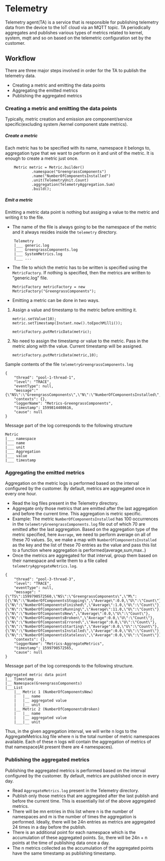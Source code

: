 # Telemetry

Telemetry agent(TA) is a service that is responsible for publishing telemetry data from the device to the IoT cloud via an MQTT topic. TA periodically aggregates and publishes various types of metrics related to kernel, system, mqtt and so on based on the telemetric configuration set by the customer.

## Workflow
There are three major steps involved in order for the TA to publish the telemetry data.
  - Creating a metric and emitting the data points
  - Aggregating the emitted metrics
  - Publishing the aggregated metrics

### Creating a metric and emitting the data points
Typically, metric creation and emission are component/service specific(excluding system /kernel component state metrics).
##### Create a metric
Each metric has to be specified with its name, namespace it belongs to, aggregation type that we want to perform on it and unit of the metric. It is enough to create a metric just once.
```
    Metric metric = Metric.builder()
            .namespace("GreengrassComponents")
            .name("NumberOfComponentsInstalled")
            .unit(TelemetryUnit.Count)
            .aggregation(TelemetryAggregation.Sum)
            .build();
```
##### Emit a metric
Emitting a metric data point is nothing but assiging a value to the metric and writing it to the file.
- The name of the file is always going to be the namespace of the metric and it always resides inside the `telemetry` directory.
```
    Telemetry
    |___ generic.log
    |___ GreengrassComponents.log
    |___ SystemMetrics.log
    |___ ...
```
- The file to which the metric has to be written is specified using the `MetricFactory`. If nothing is specified, then the metrics are written to "generic.log" file.
    ```
    MetricFactory metricFactory = new MetricFactory("GreengrassComponents");
    ```
- Emitting a metric can be done in two ways. 
1. Assign a value and timestamp to the metric before emitting it.
    ```
    metric.setValue(10);
    metric.setTimestamp(Instant.now().toEpochMilli());
    
    metricFactory.putMetricData(metric);
    ```
2. No need to assign the timestamp or value to the metric. Pass in the metric along with the value. Current timestamp will be assigned.
    ```
    metricFactory.putMetricData(metric,10);
    ```
Sample contents of the file `telemetryGreengrassComponents.log`
```
{
    "thread": "pool-1-thread-1",
    "level": "TRACE",
    "eventType": null,
    "message":"{\"NS\":\"GreengrassComponents\",\"N\":\"NumberOfComponentsInstalled\",\"U\":\"Count\",\"A\":\"Average\",\"Average":1,\"TS\":1600127551482}",
    "contexts": {},
    "loggerName": "Metrics-GreengrassComponents",
    "timestamp": 1599814408616,
    "cause": null
}
```
Message part of the log corresponds to the following structure
```
Metric 
|___ namespace
|___ name
|___ unit
|___ Aggregation
|___ value
|___ timestamp
```
### Aggregating the emitted metrics
Aggregation on the metric logs is performed based on the interval configured by the customer. By default, metrics are aggregated once in every one hour.

- Read the log files present in the Telemetry directory.
- Aggregate only those metrics that are emitted after the last aggregation and before the current time. This aggregation is metric specific.
- Example: The metric `NumberOfComponentsInstalled` has 100 occurrences in the `telemetryGreengrassComponents.log` file out of which 70 are emitted after the last aggregation. Based on the aggregation type of the metric specified, here `Average`, we need to perform average on all of these 70 values. So, we make a map with `NumberOfComponentsInstalled` as the key and the list of these 70 entries as the value and pass this list to a function where aggregation is performed(average,sum,max..)
- Once the metrics are aggregated for that interval, group them based on their namespace and write them to a file called `telemetryAggregateMetrics.log`.
```
{
    "thread": "pool-3-thread-3",
    "level": "TRACE",
    "eventType": null,
    "message": "{\"TS\":1599790572560,\"NS\":\"GreengrassComponents\",\"M\":[{\"N\":\"NumberOfComponentsStopping\",\"Average\":0.0,\"U\":\"Count\"},{\"N\":\"NumberOfComponentsFinished\",\"Average\":1.0,\"U\":\"Count\"},{\"N\":\"NumberOfComponentsRunning\",\"Average\":11.0,\"U\":\"Count\"},{\"N\":\"NumberOfComponentsNew\",\"Average\":0.0,\"U\":\"Count\"},{\"N\":\"NumberOfComponentsBroken\",\"Average":0.0,\"U\":\"Count\"},{\"N\":\"NumberOfComponentsErrored\",\"Average":0.0,\"U\":\"Count\"},{\"N\":\"NumberOfComponentsStarting\",\"Average":0.0,\"U\":\"Count\"},{\"N\":\"NumberOfComponentsInstalled\",\"Average":0.0,\"U\":\"Count\"},{\"N\":\"NumberOfComponentsStateless\",\"Average":0.0,\"U\":\"Count\"}]}",
    "contexts": {},
    "loggerName": "Metrics-AggregateMetrics",
    "timestamp": 1599790572565,
    "cause": null
}
```
Message part of the log corresponds to the following structure.
```
Aggregated metric data point
|__ Timestamp
|__ Namespace(GreengrassComponents)
|___List
    |__ Metric 1 (NumberOfComponentsNew)
    |   |__ name
    |   |__ aggregated value
    |   |__ unit
    |__ Metric 2 (NumberOfComponentsBroken)
    |   |__ name
    |   |__ aggregated value
    |___|__ unit
```
Thus, in the given aggregation interval, we will write n logs to the AggregateMetrics.log file where n is the total number of metric namespaces available. Each of these n logs will contain the aggregation of metrics of that namespace(At present there are 4 namespaces).

### Publishing the aggregated metrics
Publishing the aggregated metrics is performed based on the interval configured by the customer. By default, metrics are published once in every day.
- Read `AggregateMetrics.log` present in the Telemetry directory.
- Publish only those metrics that are aggregated after the last publish and before the current time. This is essentially list of the above aggregated metrics.
- There will be mn entries in this list where n is the number of namespaces and m is the number of times the aggregation is performed. Ideally, there will be 24n entries as metrics are aggregated 24 times in a day before the publish.
- There is an additional point for each namespace which is the accumulation of these aggregated points. So, there will be 24n + n points at the time of publishing data once a day. 
- The n metrics collected as the accumulation of the aggregated points have the same timestamp as publishing timestamp.